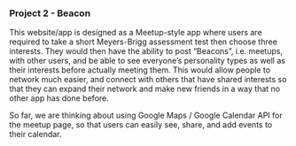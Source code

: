 ### Project 2 - Beacon

This website/app is designed as a Meetup-style app where users are required to take a short Meyers-Brigg assessment test then choose three interests. They would then have the ability to post “Beacons”, i.e. meetups, with other users, and be able to see everyone’s personality types as well as their interests before actually meeting them. This would allow people to network much easier, and connect with others that have shared interests so that they can expand their network and make new friends in a way that no other app has done before.

So far, we are thinking about using Google Maps / Google Calendar API for the meetup page, so that users can easily see, share, and add events to their calendar. 

